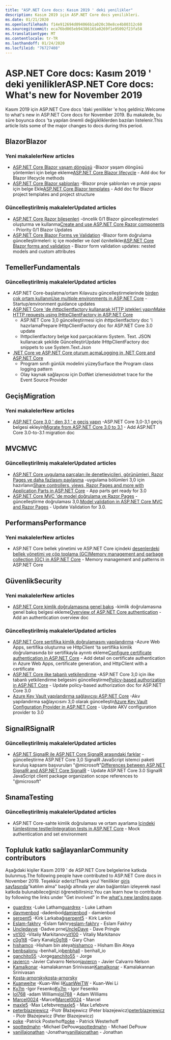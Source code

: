 ```yaml
---
title: "ASP.NET Core docs: Kasım 2019 ' deki yenilikler"
description: Kasım 2019 için ASP.NET Core docs yenilikleri.
ms.date: 01/21/2020
ms.openlocfilehash: f14e912694d094066b1a020c30e8ce4b80312c60
ms.sourcegitcommit: eca76bd065eb94386165a0269f1e95092f23fa58
ms.translationtype: MT
ms.contentlocale: tr-TR
ms.lasthandoff: 01/24/2020
ms.locfileid: "76727408"
---
```

# <a name="aspnet-core-docs-whats-new-for-november-2019"></a><span data-ttu-id="9ed85-103">ASP.NET Core docs: Kasım 2019 ' deki yenilikler</span><span class="sxs-lookup"><span data-stu-id="9ed85-103">ASP.NET Core docs: What's new for November 2019</span></span>

<span data-ttu-id="9ed85-104">Kasım 2019 için ASP.NET Core docs 'daki yenilikler 'e hoş geldiniz.</span><span class="sxs-lookup"><span data-stu-id="9ed85-104">Welcome to what's new in ASP.NET Core docs for November 2019.</span></span> <span data-ttu-id="9ed85-105">Bu makalede, bu süre boyunca docs 'ta yapılan önemli değişikliklerden bazıları listelenir.</span><span class="sxs-lookup"><span data-stu-id="9ed85-105">This article lists some of the major changes to docs during this period.</span></span>

## <a name="blazor"></a><span data-ttu-id="9ed85-106">Blazor</span><span class="sxs-lookup"><span data-stu-id="9ed85-106">Blazor</span></span>

### <a name="new-articles"></a><span data-ttu-id="9ed85-107">Yeni makaleler</span><span class="sxs-lookup"><span data-stu-id="9ed85-107">New articles</span></span>

- <span data-ttu-id="9ed85-108">[ASP.NET Core Blazor yaşam döngüsü](../blazor/lifecycle.md) -Blazor yaşam döngüsü yöntemleri için belge ekleme</span><span class="sxs-lookup"><span data-stu-id="9ed85-108">[ASP.NET Core Blazor lifecycle](../blazor/lifecycle.md) - Add doc for Blazor lifecycle methods</span></span>
- <span data-ttu-id="9ed85-109">[ASP.NET Core Blazor şablonları](../blazor/templates.md) -Blazor proje şablonları ve proje yapısı için belge Ekle</span><span class="sxs-lookup"><span data-stu-id="9ed85-109">[ASP.NET Core Blazor templates](../blazor/templates.md) - Add doc for Blazor project templates and project structure</span></span>

### <a name="updated-articles"></a><span data-ttu-id="9ed85-110">Güncelleştirilmiş makaleler</span><span class="sxs-lookup"><span data-stu-id="9ed85-110">Updated articles</span></span>

- <span data-ttu-id="9ed85-111">[ASP.NET Core Razor bileşenleri](../blazor/components.md) -öncelik 0/1 Blazor güncelleştirmeleri oluşturma ve kullanma</span><span class="sxs-lookup"><span data-stu-id="9ed85-111">[Create and use ASP.NET Core Razor components](../blazor/components.md) - Priority 0/1 Blazor Updates</span></span>
- <span data-ttu-id="9ed85-112">[ASP.NET Core Blazor Forms ve Validation](../blazor/forms-validation.md) -Blazor form doğrulama güncelleştirmeleri: iç içe modeller ve özel öznitelikler</span><span class="sxs-lookup"><span data-stu-id="9ed85-112">[ASP.NET Core Blazor forms and validation](../blazor/forms-validation.md) - Blazor form validation updates: nested models and custom attributes</span></span>

## <a name="fundamentals"></a><span data-ttu-id="9ed85-113">Temeller</span><span class="sxs-lookup"><span data-stu-id="9ed85-113">Fundamentals</span></span>

### <a name="updated-articles"></a><span data-ttu-id="9ed85-114">Güncelleştirilmiş makaleler</span><span class="sxs-lookup"><span data-stu-id="9ed85-114">Updated articles</span></span>

- <span data-ttu-id="9ed85-115">ASP.NET Core-başlatma/ortam Kılavuzu güncelleştirmelerinde [birden çok ortam kullanın](../fundamentals/environments.md)</span><span class="sxs-lookup"><span data-stu-id="9ed85-115">[Use multiple environments in ASP.NET Core](../fundamentals/environments.md) - Startup/environment guidance updates</span></span>
- [<span data-ttu-id="9ed85-116">ASP.NET Core 'de ıhttpclientfactory kullanarak HTTP istekleri yapın</span><span class="sxs-lookup"><span data-stu-id="9ed85-116">Make HTTP requests using IHttpClientFactory in ASP.NET Core</span></span>](../fundamentals/http-requests.md)
  - <span data-ttu-id="9ed85-117">ASP.NET Core 3,0 güncelleştirmesi için ıhttpclientfactory doc 'i hazırlama</span><span class="sxs-lookup"><span data-stu-id="9ed85-117">Prepare IHttpClientFactory doc for ASP.NET Core 3.0 update</span></span>
  - <span data-ttu-id="9ed85-118">Ihttpclientfactory belge kod parçacıklarını System. Text. JSON kullanacak şekilde Güncelleştir</span><span class="sxs-lookup"><span data-stu-id="9ed85-118">Update IHttpClientFactory doc snippets to use System.Text.Json</span></span>
- [<span data-ttu-id="9ed85-119">.NET Core ve ASP.NET Core oturum açma</span><span class="sxs-lookup"><span data-stu-id="9ed85-119">Logging in .NET Core and ASP.NET Core</span></span>](../fundamentals/logging/index.md)
  - <span data-ttu-id="9ed85-120">Program sınıfı günlük modelini yüzey</span><span class="sxs-lookup"><span data-stu-id="9ed85-120">Surface the Program class logging pattern</span></span>
  - <span data-ttu-id="9ed85-121">Olay kaynak sağlayıcısı için DotNet izlemesi</span><span class="sxs-lookup"><span data-stu-id="9ed85-121">dotnet trace for the Event Source Provider</span></span>

## <a name="migration"></a><span data-ttu-id="9ed85-122">Geçiş</span><span class="sxs-lookup"><span data-stu-id="9ed85-122">Migration</span></span>

### <a name="new-articles"></a><span data-ttu-id="9ed85-123">Yeni makaleler</span><span class="sxs-lookup"><span data-stu-id="9ed85-123">New articles</span></span>

- <span data-ttu-id="9ed85-124">[ASP.NET Core 3,0 ' den 3,1 ' e geçiş yapın](../migration/30-to-31.md) -ASP.NET Core 3,0-3,1 geçiş belgesi ekleyin</span><span class="sxs-lookup"><span data-stu-id="9ed85-124">[Migrate from ASP.NET Core 3.0 to 3.1](../migration/30-to-31.md) - Add ASP.NET Core 3.0-to-3.1 migration doc</span></span>

## <a name="mvc"></a><span data-ttu-id="9ed85-125">MVC</span><span class="sxs-lookup"><span data-stu-id="9ed85-125">MVC</span></span>

### <a name="updated-articles"></a><span data-ttu-id="9ed85-126">Güncelleştirilmiş makaleler</span><span class="sxs-lookup"><span data-stu-id="9ed85-126">Updated articles</span></span>

- <span data-ttu-id="9ed85-127">[ASP.NET Core uygulama parçaları ile denetleyicileri, görünümleri, Razor Pages ve daha fazlasını paylaşma](../mvc/advanced/app-parts.md) -uygulama bölümleri 3,0 için hazırlanın</span><span class="sxs-lookup"><span data-stu-id="9ed85-127">[Share controllers, views, Razor Pages and more with Application Parts in ASP.NET Core](../mvc/advanced/app-parts.md) - App parts get ready for 3.0</span></span>
- <span data-ttu-id="9ed85-128">[ASP.NET Core MVC 'de model doğrulama ve Razor Pages](../mvc/models/validation.md) -güncelleştirme doğrulaması 3,0.</span><span class="sxs-lookup"><span data-stu-id="9ed85-128">[Model validation in ASP.NET Core MVC and Razor Pages](../mvc/models/validation.md) - Update Validation for 3.0.</span></span>

## <a name="performance"></a><span data-ttu-id="9ed85-129">Performans</span><span class="sxs-lookup"><span data-stu-id="9ed85-129">Performance</span></span>

### <a name="new-articles"></a><span data-ttu-id="9ed85-130">Yeni makaleler</span><span class="sxs-lookup"><span data-stu-id="9ed85-130">New articles</span></span>

- <span data-ttu-id="9ed85-131">ASP.NET Core bellek yönetimi ve ASP.NET Core içindeki [desenlerdeki bellek yönetimi ve çöp toplama (GC)](../performance/memory.md)</span><span class="sxs-lookup"><span data-stu-id="9ed85-131">[Memory management and garbage collection (GC) in ASP.NET Core](../performance/memory.md) - Memory management and patterns in ASP.NET Core</span></span>

## <a name="security"></a><span data-ttu-id="9ed85-132">Güvenlik</span><span class="sxs-lookup"><span data-stu-id="9ed85-132">Security</span></span>

### <a name="new-articles"></a><span data-ttu-id="9ed85-133">Yeni makaleler</span><span class="sxs-lookup"><span data-stu-id="9ed85-133">New articles</span></span>

- <span data-ttu-id="9ed85-134">[ASP.NET Core kimlik doğrulamasına genel bakış](../security/authentication/index.md) -kimlik doğrulamasına genel bakış belgesi ekleme</span><span class="sxs-lookup"><span data-stu-id="9ed85-134">[Overview of ASP.NET Core authentication](../security/authentication/index.md) - Add an authentication overview doc</span></span>

### <a name="updated-articles"></a><span data-ttu-id="9ed85-135">Güncelleştirilmiş makaleler</span><span class="sxs-lookup"><span data-stu-id="9ed85-135">Updated articles</span></span>

- <span data-ttu-id="9ed85-136">[ASP.NET Core sertifika kimlik doğrulamasını yapılandırma](../security/authentication/certauth.md) -Azure Web Apps, sertifika oluşturma ve HttpClient 'ta sertifika kimlik doğrulamasında bir sertifikayla ayrıntı ekleme</span><span class="sxs-lookup"><span data-stu-id="9ed85-136">[Configure certificate authentication in ASP.NET Core](../security/authentication/certauth.md) - Add detail on certificate authentication in Azure Web Apps, certificate generation, and HttpClient with a certificate</span></span>
- <span data-ttu-id="9ed85-137">[ASP.NET Core ilke tabanlı yetkilendirme](../security/authorization/policies.md) -ASP.NET Core 3,0 için ilke tabanlı yetkilendirme belgesini güncelleştirme</span><span class="sxs-lookup"><span data-stu-id="9ed85-137">[Policy-based authorization in ASP.NET Core](../security/authorization/policies.md) - Update policy-based authorization doc for ASP.NET Core 3.0</span></span>
- <span data-ttu-id="9ed85-138">[Azure Key Vault yapılandırma sağlayıcısı ASP.NET Core](../security/key-vault-configuration.md) -Akv yapılandırma sağlayıcısını 3,0 olarak güncelleştir</span><span class="sxs-lookup"><span data-stu-id="9ed85-138">[Azure Key Vault Configuration Provider in ASP.NET Core](../security/key-vault-configuration.md) - Update AKV configuration provider to 3.0</span></span>

## <a name="signalr"></a><span data-ttu-id="9ed85-139">SignalR</span><span class="sxs-lookup"><span data-stu-id="9ed85-139">SignalR</span></span>

### <a name="updated-articles"></a><span data-ttu-id="9ed85-140">Güncelleştirilmiş makaleler</span><span class="sxs-lookup"><span data-stu-id="9ed85-140">Updated articles</span></span>

- <span data-ttu-id="9ed85-141">[ASP.NET SignalR ile ASP.NET Core SignalR arasındaki farklar](../signalr/version-differences.md) -güncelleştirme ASP.NET Core 3,0 SignalR JavaScript istemci paketi kuruluş kapsamı başvuruları "@microsoft"</span><span class="sxs-lookup"><span data-stu-id="9ed85-141">[Differences between ASP.NET SignalR and ASP.NET Core SignalR](../signalr/version-differences.md) - Update ASP.NET Core 3.0 SignalR JavaScript client package organization scope references to "@microsoft"</span></span>

## <a name="testing"></a><span data-ttu-id="9ed85-142">Sınama</span><span class="sxs-lookup"><span data-stu-id="9ed85-142">Testing</span></span>

### <a name="updated-articles"></a><span data-ttu-id="9ed85-143">Güncelleştirilmiş makaleler</span><span class="sxs-lookup"><span data-stu-id="9ed85-143">Updated articles</span></span>

- <span data-ttu-id="9ed85-144">ASP.NET Core-sahte kimlik doğrulaması ve ortam ayarlama [Içindeki tümleştirme testleri](../test/integration-tests.md)</span><span class="sxs-lookup"><span data-stu-id="9ed85-144">[Integration tests in ASP.NET Core](../test/integration-tests.md) - Mock authentication and set environment</span></span>

## <a name="community-contributors"></a><span data-ttu-id="9ed85-145">Topluluk katkı sağlayanlar</span><span class="sxs-lookup"><span data-stu-id="9ed85-145">Community contributors</span></span>

<span data-ttu-id="9ed85-146">Aşağıdaki kişiler Kasım 2019 ' de ASP.NET Core belgelerine katkıda bulunmuş.</span><span class="sxs-lookup"><span data-stu-id="9ed85-146">The following people have contributed to ASP.NET Core docs in November 2019.</span></span> <span data-ttu-id="9ed85-147">Teşekkür ederiz!</span><span class="sxs-lookup"><span data-stu-id="9ed85-147">Thank you!</span></span> <span data-ttu-id="9ed85-148">Yenilikler [giriş sayfasında](index.yml)"katılım alma" başlığı altında yer alan bağlantıları izleyerek nasıl katkıda bulunabileceğinizi öğrenebilirsiniz.</span><span class="sxs-lookup"><span data-stu-id="9ed85-148">You can learn how to contribute by following the links under "Get involved" in the [what's new landing page](index.yml).</span></span>

- <span data-ttu-id="9ed85-149">[guardrex](https://github.com/guardrex) -Luke Latham</span><span class="sxs-lookup"><span data-stu-id="9ed85-149">[guardrex](https://github.com/guardrex) - Luke Latham</span></span>
- <span data-ttu-id="9ed85-150">[davmıenbod](https://github.com/damienbod) -dadenbod</span><span class="sxs-lookup"><span data-stu-id="9ed85-150">[damienbod](https://github.com/damienbod) - damienbod</span></span>
- <span data-ttu-id="9ed85-151">[serpent5](https://github.com/serpent5) -Kirk Larkabağı</span><span class="sxs-lookup"><span data-stu-id="9ed85-151">[serpent5](https://github.com/serpent5) - Kirk Larkin</span></span>
- <span data-ttu-id="9ed85-152">[Eslam-fakhry](https://github.com/eslam-fakhry) -Eslam fakhry</span><span class="sxs-lookup"><span data-stu-id="9ed85-152">[eslam-fakhry](https://github.com/eslam-fakhry) - Eslam Fakhry</span></span>
- <span data-ttu-id="9ed85-153">[Uncledavve](https://github.com/UncleDave) -Dadve prne</span><span class="sxs-lookup"><span data-stu-id="9ed85-153">[UncleDave](https://github.com/UncleDave) - Dave Pringle</span></span>
- <span data-ttu-id="9ed85-154">[vit100](https://github.com/vit100) -Vitaliy Markitanov</span><span class="sxs-lookup"><span data-stu-id="9ed85-154">[vit100](https://github.com/vit100) - Vitaliy Markitanov</span></span>
- <span data-ttu-id="9ed85-155">[c0g1t8](https://github.com/c0g1t8) -Gary Kanal</span><span class="sxs-lookup"><span data-stu-id="9ed85-155">[c0g1t8](https://github.com/c0g1t8) - Gary Chan</span></span>
- <span data-ttu-id="9ed85-156">[hishamco](https://github.com/hishamco) -Hisham bin ateya</span><span class="sxs-lookup"><span data-stu-id="9ed85-156">[hishamco](https://github.com/hishamco) - Hisham Bin Ateya</span></span>
- <span data-ttu-id="9ed85-157">[benbsalonu](https://github.com/benbhall) -benhall_io</span><span class="sxs-lookup"><span data-stu-id="9ed85-157">[benbhall](https://github.com/benbhall) - benhall_io</span></span>
- <span data-ttu-id="9ed85-158">[ganchito55](https://github.com/ganchito55) -Jorge</span><span class="sxs-lookup"><span data-stu-id="9ed85-158">[ganchito55](https://github.com/ganchito55) - Jorge</span></span>
- <span data-ttu-id="9ed85-159">[javiercn](https://github.com/javiercn) -Javier Calvarro Nelson</span><span class="sxs-lookup"><span data-stu-id="9ed85-159">[javiercn](https://github.com/javiercn) - Javier Calvarro Nelson</span></span>
- <span data-ttu-id="9ed85-160">[Kamalkonar](https://github.com/Kamalkonar) -kamalakannan Srinivasan</span><span class="sxs-lookup"><span data-stu-id="9ed85-160">[Kamalkonar](https://github.com/Kamalkonar) - Kamalakannan Srinivasan</span></span>
- [<span data-ttu-id="9ed85-161">Kosta-arnorsky</span><span class="sxs-lookup"><span data-stu-id="9ed85-161">kosta-arnorsky</span></span>](https://github.com/kosta-arnorsky) 
- <span data-ttu-id="9ed85-162">[Kuanweitw](https://github.com/KuanWeiTW) -Kuan-Wei li</span><span class="sxs-lookup"><span data-stu-id="9ed85-162">[KuanWeiTW](https://github.com/KuanWeiTW) - Kuan-Wei Li</span></span>
- <span data-ttu-id="9ed85-163">[Ky7m](https://github.com/Ky7m) -Igor Fesenko</span><span class="sxs-lookup"><span data-stu-id="9ed85-163">[Ky7m](https://github.com/Ky7m) - Igor Fesenko</span></span>
- <span data-ttu-id="9ed85-164">[lol768](https://github.com/lol768) -adam Williams</span><span class="sxs-lookup"><span data-stu-id="9ed85-164">[lol768](https://github.com/lol768) - Adam Williams</span></span>
- <span data-ttu-id="9ed85-165">[Marcel0024](https://github.com/Marcel0024) -Marcel</span><span class="sxs-lookup"><span data-stu-id="9ed85-165">[Marcel0024](https://github.com/Marcel0024) - Marcel</span></span>
- <span data-ttu-id="9ed85-166">[maxle5](https://github.com/maxle5) -Max Lefebvre</span><span class="sxs-lookup"><span data-stu-id="9ed85-166">[maxle5](https://github.com/maxle5) - Max Lefebvre</span></span>
- <span data-ttu-id="9ed85-167">[peterblazejewicz](https://github.com/peterblazejewicz) -Piotr Błażejewicz (Peter blazejewicz)</span><span class="sxs-lookup"><span data-stu-id="9ed85-167">[peterblazejewicz](https://github.com/peterblazejewicz) - Piotr Błażejewicz (Peter Blazejewicz)</span></span>
- <span data-ttu-id="9ed85-168">[poke](https://github.com/poke) -Patrick Posterhoff</span><span class="sxs-lookup"><span data-stu-id="9ed85-168">[poke](https://github.com/poke) - Patrick Westerhoff</span></span>
- <span data-ttu-id="9ed85-169">[spottedmahn](https://github.com/spottedmahn) -Michael DePouw</span><span class="sxs-lookup"><span data-stu-id="9ed85-169">[spottedmahn](https://github.com/spottedmahn) - Michael DePouw</span></span>
- <span data-ttu-id="9ed85-170">[vanillajonathan](https://github.com/vanillajonathan) -Jonathan</span><span class="sxs-lookup"><span data-stu-id="9ed85-170">[vanillajonathan](https://github.com/vanillajonathan) - Jonathan</span></span>
